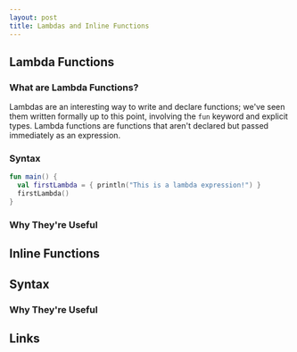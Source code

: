 ```yaml
---
layout: post
title: Lambdas and Inline Functions
---
```


## Lambda Functions

### What are Lambda Functions?

Lambdas are an interesting way to write and declare functions; we've seen them written formally up to this point, involving the `fun` keyword and explicit types.  Lambda functions are functions that aren't declared but passed immediately as an expression.

### Syntax

```kotlin
fun main() {
  val firstLambda = { println("This is a lambda expression!") }
  firstLambda()
}
```

### Why They're Useful

## Inline Functions

## Syntax

### Why They're Useful

## Links

